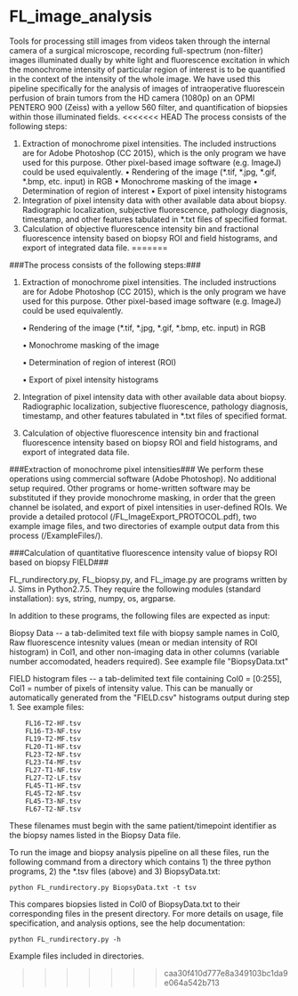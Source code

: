 # FL_image_analysis
Tools for processing still images from videos taken through the internal camera of a surgical microscope, recording full-spectrum (non-filter) images illuminated dually by white light and fluorescence excitation in which the monochrome intensity of particular region of interest is to be quantified in the context of the intensity of the whole image.  We have used this pipeline specifically for the analysis of images of intraoperative fluorescein perfusion of brain tumors from the HD camera (1080p) on an OPMI PENTERO 900 (Zeiss) with a yellow 560 filter, and quantification of biopsies within those illuminated fields.
<<<<<<< HEAD
The process consists of the following steps:1.	Extraction of monochrome pixel intensities.  The included instructions are for Adobe Photoshop (CC 2015), which is the only program we have used for this purpose.  Other pixel-based image software (e.g. ImageJ) could be used equivalently.•	Rendering of the image (*.tif, *.jpg, *.gif, *.bmp, etc. input) in RGB•	Monochrome masking of the image•	Determination of region of interest•	Export of pixel intensity histograms2.	Integration of pixel intensity data with other available data about biopsy.  Radiographic localization, subjective fluorescence, pathology diagnosis, timestamp, and other features tabulated in *.txt files of specified format.3.	Calculation of objective fluorescence intensity bin and fractional fluorescence intensity based on biopsy ROI and field histograms, and export of integrated data file.
=======

###The process consists of the following steps:###

1.	Extraction of monochrome pixel intensities.  The included instructions are for Adobe Photoshop (CC 2015), which is the only program we have used for this purpose.  Other pixel-based image software (e.g. ImageJ) could be used equivalently.

	•	Rendering of the image (*.tif, *.jpg, *.gif, *.bmp, etc. input) in RGB
	
	•	Monochrome masking of the image
	
	•	Determination of region of interest (ROI)
	
	•	Export of pixel intensity histograms
	
2.	Integration of pixel intensity data with other available data about biopsy.  Radiographic localization, subjective fluorescence, pathology diagnosis, timestamp, and other features tabulated in *.txt files of specified format.

3.	Calculation of objective fluorescence intensity bin and fractional fluorescence intensity based on biopsy ROI and field histograms, and export of integrated data file.

###Extraction of monochrome pixel intensities###
We perform these operations using commercial software (Adobe Photoshop).  No additional setup required. Other programs or home-written software may be substituted if they provide monochrome masking, in order that the green channel be isolated, and export of pixel intensities in user-defined ROIs. We provide a detailed protocol (/FL_ImageExport_PROTOCOL.pdf), two example image files, and two directories of example output data from this process (/ExampleFiles/).

###Calculation of quantitative fluorescence intensity value of biopsy ROI based on biopsy FIELD###

FL_rundirectory.py, FL_biopsy.py, and FL_image.py are programs written by J. Sims in Python2.7.5.  They require the following modules (standard installation):  sys, string, numpy, os, argparse.

In addition to these programs, the following files are expected as input:

Biopsy Data -- a tab-delimited text file with biopsy sample names in Col0, Raw fluorescence intesnity values (mean or median intensity of ROI histogram) in Col1, and other non-imaging data in other columns (variable number accomodated, headers required).  See example file "BiopsyData.txt"

FIELD histogram files -- a tab-delimited text file containing Col0 = [0:255], Col1 = number of pixels of intensity value. This can be manually or automatically generated from the "FIELD.csv" histograms output during step 1.  See example files:
```	FL16-T1-MF.tsv
	FL16-T2-HF.tsv
	FL16-T3-NF.tsv
	FL19-T2-MF.tsv
	FL20-T1-HF.tsv
	FL23-T2-NF.tsv
	FL23-T4-MF.tsv
	FL27-T1-NF.tsv
	FL27-T2-LF.tsv
	FL45-T1-HF.tsv
	FL45-T2-NF.tsv
	FL45-T3-NF.tsv
	FL67-T2-NF.tsv
```
These filenames must begin with the same patient/timepoint identifier as the biopsy names listed in the Biopsy Data file.

To run the image and biopsy analysis pipeline on all these files, run the following command from a directory which contains 1) the three python programs, 2) the *.tsv files (above) and 3) BiopsyData.txt:
```
python FL_rundirectory.py BiopsyData.txt -t tsv
```
This compares biopsies listed in Col0 of BiopsyData.txt to their corresponding files in the present directory.  For more details on usage, file specification, and analysis options, see the help documentation:
```
python FL_rundirectory.py -h
```
Example files included in directories.
>>>>>>> caa30f410d777e8a349103bc1da9e064a542b713
